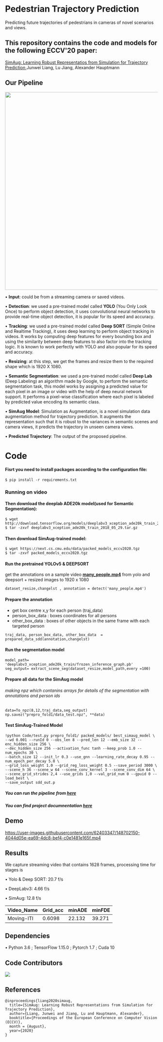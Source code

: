 # Pedestrian Trajectory Prediction
Predicting future trajectories of pedestrians in cameras of novel scenarios and views.

## This repository contains the code and models for the following ECCV'20 paper:

[ SimAug: Learning Robust Representatios from Simulation for Trajectory Prediction ](https://arxiv.org/abs/2004.02022)
Junwei Liang, Lu Jiang, Alexander Hauptmann

## Our Pipeline

<p align="center">
  <img width="650" src="Images/pipline.jpg" >
</p>

•	**Input**: could be from a streaming camera or saved videos.

•	**Detection**: we used a pre-trained model called **YOLO** (You Only Look Once) to perform object detection, it uses convolutional neural networks to provide real-time object detection, it is popular for its speed and accuracy.

•	**Tracking**: we used a pre-trained model called **Deep SORT** (Simple Online and Realtime Tracking), it uses deep learning to perform object tracking in videos. It works by computing deep features for every bounding box and using the similarity between deep features to also factor into the tracking logic. It is known to work perfectly with YOLO and also popular for its speed and accuracy.

•	**Resizing**: at this step, we get the frames and resize them to the required shape which is 1920 X 1080.

•	**Semantic Segmentation**: we used a pre-trained model called **Deep Lab** (Deep Labeling) an algorithm made by Google, to perform the semantic segmentation task, this model works by assigning a predicted value for each pixel in an image or video with the help of deep neural network support. It performs a pixel-wise classification where each pixel is labeled by predicted value encoding its semantic class.

•	**SimAug Model**: Simulation as Augmentation, is a novel simulation data augmentation method for trajectory prediction. It augments the representation such that it is robust to the variances in semantic scenes and camera views, it predicts the trajectory in unseen camera views.

•	**Predicted Trajectory**: The output of the proposed pipeline.


# Code
####  Fisrt you need to install packages according to the configuration file:
```
$ pip install -r requirements.txt
```

### Running on video
#### Then download the deeplab ADE20k model(used for Semantic Segmentation):
```
$ wget http://download.tensorflow.org/models/deeplabv3_xception_ade20k_train_2018_05_29.tar.gz
$ tar -zxvf deeplabv3_xception_ade20k_train_2018_05_29.tar.gz
```

#### Then download SimAug-trained model:
```
$ wget https://next.cs.cmu.edu/data/packed_models_eccv2020.tgz
$ tar -zxvf packed_models_eccv2020.tgz
```
#### Run the pretrained YOLOv5 & DEEPSORT
get the annotations on a sample video [**many_people.mp4**](https://github.com/Moaz-ALhady-Fathy/trajectory_prediction/blob/main/videos/Many%20People.mp4) from yolo and deepsort + resized images to 1920 x 1080

```
dataset_resize,changelst , annotation = detect('many_people.mp4')
```
#### Prepare the annotation
- get box centre x,y for each person (traj_data)
- person_box_data : boxes coordinates for all persons
- other_box_data : boxes of other objects in the same frame with each targeted person

```
traj_data, person_box_data, other_box_data  = prepared_data_sdd(annotation,changelst)
```
#### Run the segmentation model

```
model_path= 'deeplabv3_xception_ade20k_train/frozen_inference_graph.pb'
seg_output= extract_scene_seg(dataset_resize,model_path,every =100)
```
#### Prepare all data for the SimAug model
###### making npz which contanins arrays for details of the segmentation with annotations and person ids

```
data=To_npz(8,12,traj_data,seg_output)
np.savez("prepro_fold1/data_test.npz", **data)
```
#### Test SimAug-Trained Model

```
!python Code/test.py prepro_fold1/ packed_models/ best_simaug_model \
--wd 0.001 --runId 0 --obs_len 8 --pred_len 12 --emb_size 32 --enc_hidden_size 256 \
--dec_hidden_size 256 --activation_func tanh --keep_prob 1.0 --num_epochs 30 \
--batch_size 12 --init_lr 0.3 --use_gnn --learning_rate_decay 0.95 --num_epoch_per_decay 5.0 \
--grid_loss_weight 1.0 --grid_reg_loss_weight 0.5 --save_period 3000 \
--scene_h 36 --scene_w 64 --scene_conv_kernel 3 --scene_conv_dim 64 \
--scene_grid_strides 2,4 --use_grids 1,0 --val_grid_num 0 --gpuid 0 --load_best \
--save_output sdd_out.p
```
##### You can run the pipeline from [here](https://github.com/Moaz-ALhady-Fathy/trajectory_prediction/blob/main/pipeline.ipynb)



##### You can find project documnentation [here](https://drive.google.com/drive/folders/1Mae-9go6aoIk9Z5KLBAlZXQRLZFvF6w3?usp=sharing)

## Demo

https://user-images.githubusercontent.com/62403347/148702150-4044d05e-ea69-4dc8-bef4-c0e1481e165f.mp4

## Results
We capture streaming video that contains 1628 frames, processing time for stages is

   • Yolo & Deep SORT: 20.7 f/s 
   
   • DeepLabv3:  4.66 f/s 
   
   • SimAug: 12.8 f/s 
   

|   Video_Name  |   Grid_acc    |     minADE    |     minFDE    |
| ------------- | ------------- | ------------- | ------------- |
|   Moving-ITI  |    0.6098     |     22.132    |     39.271    |

## Dependencies
•	Python 3.6 ; TensorFlow 1.15.0 ; Pytorch 1.7 ; Cuda 10


## Code Contributors
<a href="https://github.com/Moaz-ALhady-Fathy/trajectory_prediction/graphs/contributors">
  <img src="https://contrib.rocks/image?repo=Moaz-ALhady-Fathy/trajectory_prediction" />
</a>

## References
```
@inproceedings{liang2020simaug,
  title={SimAug: Learning Robust Representations from Simulation for Trajectory Prediction},
  author={Liang, Junwei and Jiang, Lu and Hauptmann, Alexander},
  booktitle={Proceedings of the European Conference on Computer Vision (ECCV)},
  month = {August},
  year={2020}
}
```
